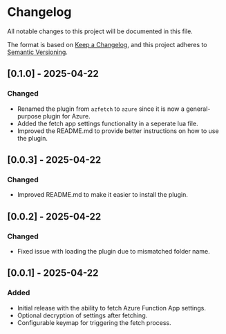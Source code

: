 # Changelog

All notable changes to this project will be documented in this file.

The format is based on [Keep a Changelog](https://keepachangelog.com/en/1.0.0/),
and this project adheres to [Semantic Versioning](https://semver.org/spec/v2.0.0.html).

## [0.1.0] - 2025-04-22

### Changed

- Renamed the plugin from `azfetch` to `azure` since it is now a general-purpose plugin for Azure.
- Added the fetch app settings functionality in a seperate lua file.
- Improved the README.md to provide better instructions on how to use the plugin.

## [0.0.3] - 2025-04-22

### Changed

- Improved README.md to make it easier to install the plugin.

## [0.0.2] - 2025-04-22

### Changed

- Fixed issue with loading the plugin due to mismatched folder name.

## [0.0.1] - 2025-04-22

### Added

- Initial release with the ability to fetch Azure Function App settings.
- Optional decryption of settings after fetching.
- Configurable keymap for triggering the fetch process.
